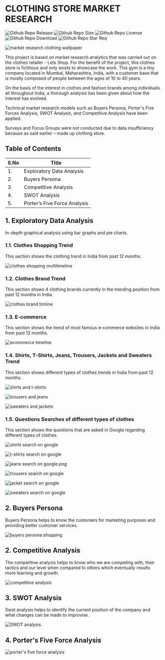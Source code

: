 # CLOTHING STORE MARKET RESEARCH

![Github Repo Release](https://img.shields.io/github/release-date/Onnamission/Clothing-Store-Market-Research)
![Github Repo Size](https://img.shields.io/github/repo-size/Onnamission/Clothing-Store-Market-Research)
![Github Repo License](https://img.shields.io/github/license/Onnamission/Clothing-Store-Market-Research)
![Github Repo Download](https://img.shields.io/github/downloads/Onnamission/Clothing-Store-Market-Research/total)
![Github Repo Star Req](https://img.shields.io/badge/%F0%9F%8C%9F-If%20Useful-BC4E99)

![market research clothing wallpaper](Images/wallpaper.png)

This project is based on market research analytics that was carried out on the clothes retailer - Lets Shop. For the benefit of the project, this clothes store is fictitious and only exists to showcase the work. This gym is a tiny company located in Mumbai, Maharashtra, India, with a customer base that is mostly composed of people between the ages of 10 to 40 years.

On the basis of the interest in clothes and fashion brands among individuals all throughout India, a thorough analysis has been given about how the interest has evolved.

Technical market research models such as Buyers Persona, Porter's Five Forces Analysis, SWOT Analysis, and Competitive Analysis have been applied.

Surveys and Focus Groups were not conducted due to data insufficiency because as said earlier – made up clothing store.

## Table of Contents

| S.No             | Title      |
| -----------------| -------------- |
| 1. | Exploratory Data Analysis |
| 2. | Buyers Persona |
| 3. | Competitive Analysis |
| 4. | SWOT Analysis |
| 5. | Porter’s Five Force Analysis |

## 1. Exploratory Data Analysis

In-depth graphical analysis using bar graphs and pie charts.

### 1.1. Clothes Shopping Trend

This section shows the clothing trend in India from past 12 months.

![clothes shopping multitimeline](Graphs/clothes_shopping_multitimeline.png)

### 1.2. Clothes Brand Trend

This section shows 4 clothing brands currently in the trending position from past 12 months in India.

![clothes brand timline](Graphs/clothes_brand_timline.png)

### 1.3. E-commerce 

This section shows the trend of most famous e-commerce websites in India from past 12 months.

![ecommerce timeline](Graphs/ecommerce_timeline.png)

### 1.4. Shirts, T-Shirts, Jeans, Trousers, Jackets and Sweaters Trend

This section shows different types of clothes trends in India from past 12 months.

![shirts and t-shirts](Graphs/shirts_and_t-shirts.png)

![trousers and jeans](Graphs/trousers_and_jeans.png)

![sweaters and jackets](Graphs/sweaters_and_jackets.png)

### 1.5. Questions Searches of different types of clothes

This section shows the questions that are asked in Google regarding different types of clothes.

![shirts search on google](Graphs/shirts-search-on-google.png)

![t-shirts search on google](Graphs/t-shirts-search-on-google.png)

![jeans search on google.png](Graphs/jeans-search-on-google.png)

![trousers search on google](Graphs/trousers-search-on-google.png)

![jacket search on google](Graphs/jacket-search-on-google.png)

![sweaters search on google](Graphs/sweaters-search-on-google.png)

## 2. Buyers Persona

Buyers Persona helps to know the customers for marketing purposes and providing better customer services.

![buyers persona shopping](Images/buyers_persona_shopping.png)

## 2. Competitive Analysis

The competitive analysis helps to know who we are competing with, their tactics and our level when compared to others which eventually results more learning and growth.

![competitive analysis](Images/competitive_analysis.png)

## 3. SWOT Analysis

Swot analysis helps to identify the current position of the company and what changes can be made to improvise.

![SWOT analysis](Images/swot_analysis.png)

## 4. Porter's Five Force Analysis

![porter's five force analysis](Images/five_force_analysis.png)
